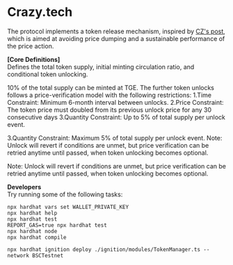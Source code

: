 # Crazy.tech
The protocol implements a token release mechanism, inspired by [CZ's post](https://x.com/cz_binance/status/1895837657613078574?s=46&t=aINiXI9muQv17hdOB_Z5YQ), which is aimed at avoiding price dumping and a sustainable performance of the price action. 

**[Core Definitions]**<br>
Defines the total token supply, initial minting circulation ratio, and conditional token unlocking.

10% of the total supply can be minted at TGE.
The further token unlocks follows a price-verification model with the following restrictions:
1.Time Constraint: Minimum 6-month interval between unlocks.
2.Price Constraint: The token price must doubled from its previous unlock price for any 30 consecutive days
3.Quantity Constraint: Up to 5% of total supply per unlock event.

3.Quantity Constraint: Maximum 5% of total supply per unlock event.
Note: Unlock will revert if conditions are unmet, but price verification can be retried anytime until passed, when token unlocking becomes optional.

Note: Unlock will revert if conditions are unmet, but price verification can be retried anytime until passed, when token unlocking becomes optional.

**Developers**<br>
Try running some of the following tasks:
```shell
npx hardhat vars set WALLET_PRIVATE_KEY 
npx hardhat help
npx hardhat test
REPORT_GAS=true npx hardhat test
npx hardhat node
npx hardhat compile

npx hardhat ignition deploy ./ignition/modules/TokenManager.ts --network BSCTestnet
```
